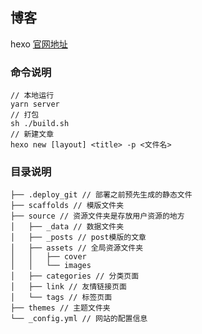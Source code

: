## 博客

hexo [官网地址](https://hexo.io/zh-cn/)

### 命令说明

```
// 本地运行
yarn server
// 打包
sh ./build.sh
// 新建文章
hexo new [layout] <title> -p <文件名>
```

### 目录说明

```
├── .deploy_git // 部署之前预先生成的静态文件
├── scaffolds // 模版文件夹
├── source // 资源文件夹是存放用户资源的地方
│   ├── _data // 数据文件夹
│   ├── _posts // post模版的文章
│   ├── assets // 全局资源文件夹
│   │   ├── cover
│   │   └── images
│   ├── categories // 分类页面
│   ├── link // 友情链接页面
│   └── tags // 标签页面
├── themes // 主题文件夹
└── _config.yml // 网站的配置信息
```
